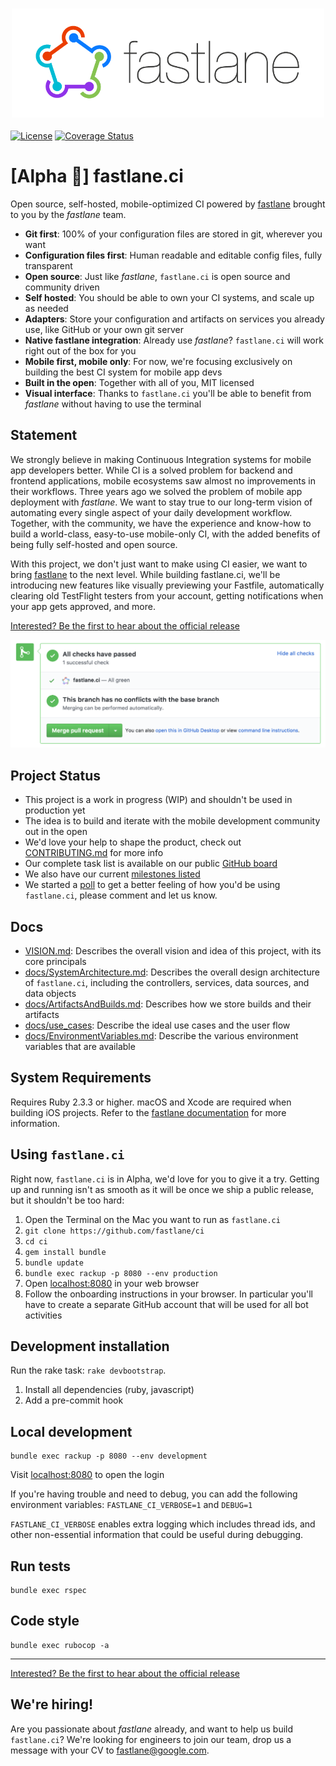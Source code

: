 <h3 align="center">
  <img src="docs/assets/fastlane_text.png" alt="fastlane Logo" width=500 />
</h3>

[![License](https://img.shields.io/badge/license-MIT-green.svg?style=flat)](https://github.com/fastlane/ci/blob/master/LICENSE)
[![Coverage Status](https://coveralls.io/repos/github/fastlane/ci/badge.svg?branch=master)](https://coveralls.io/github/fastlane/ci?branch=master)

# [Alpha 🌋] fastlane.ci

Open source, self-hosted, mobile-optimized CI powered by [fastlane](https://fastlane.tools) brought to you by the _fastlane_ team.

- **Git first**: 100% of your configuration files are stored in git, wherever you want
- **Configuration files first**: Human readable and editable config files, fully transparent
- **Open source**: Just like _fastlane_, `fastlane.ci` is open source and community driven
- **Self hosted**: You should be able to own your CI systems, and scale up as needed
- **Adapters**: Store your configuration and artifacts on services you already use, like GitHub or your own git server
- **Native fastlane integration**: Already use _fastlane_? `fastlane.ci` will work right out of the box for you
- **Mobile first, mobile only**: For now, we're focusing exclusively on building the best CI system for mobile app devs
- **Built in the open**: Together with all of you, MIT licensed
- **Visual interface**: Thanks to `fastlane.ci` you'll be able to benefit from _fastlane_ without having to use the terminal

## Statement

We strongly believe in making Continuous Integration systems for mobile app developers better. While CI is a solved problem for backend and frontend applications, mobile ecosystems saw almost no improvements in their workflows. Three years ago we solved the problem of mobile app deployment with _fastlane_. We want to stay true to our long-term vision of automating every single aspect of your daily development workflow. Together, with the community, we have the experience and know-how to build a world-class, easy-to-use mobile-only CI, with the added benefits of being fully self-hosted and open source.

With this project, we don't just want to make using CI easier, we want to bring [fastlane](https://fastlane.tools) to the next level. While building fastlane.ci, we'll be introducing new features like visually previewing your Fastfile, automatically clearing old TestFlight testers from your account, getting notifications when your app gets approved, and more.

[Interested? Be the first to hear about the official release](https://tinyletter.com/fastlane-tools)

<img src="docs/assets/github_pr_status.png" width="600" />

## Project Status

- This project is a work in progress (WIP) and shouldn't be used in production yet
- The idea is to build and iterate with the mobile development community out in the open
- We'd love your help to shape the product, check out [CONTRIBUTING.md](CONTRIBUTING.md) for more info
- Our complete task list is available on our public [GitHub board](https://github.com/fastlane/ci/projects/1)
- We also have our current [milestones listed](https://github.com/fastlane/ci/milestones)
- We started a [poll](https://github.com/fastlane/ci/issues/93) to get a better feeling of how you'd be using `fastlane.ci`, please comment and let us know.

## Docs

- [VISION.md](VISION.md): Describes the overall vision and idea of this project, with its core principals
- [docs/SystemArchitecture.md](docs/SystemArchitecture.md): Describes the overall design architecture of `fastlane.ci`, including the controllers, services, data sources, and data objects
- [docs/ArtifactsAndBuilds.md](docs/ArtifactsAndBuilds.md): Describes how we store builds and their artifacts
- [docs/use_cases](docs/use_cases): Describe the ideal use cases and the user flow
- [docs/EnvironmentVariables.md](docs/EnvironmentVariables.md): Describe the various environment variables that are available

## System Requirements

Requires Ruby 2.3.3 or higher. macOS and Xcode are required when building iOS projects. Refer to the [fastlane documentation](https://docs.fastlane.tools/getting-started/ios/setup/#installing-fastlane) for more information.

## Using `fastlane.ci`

Right now, `fastlane.ci` is in Alpha, we'd love for you to give it a try. Getting up and running isn't as smooth as it will be once we ship a public release, but it shouldn't be too hard:

1. Open the Terminal on the Mac you want to run as `fastlane.ci`
1. `git clone https://github.com/fastlane/ci`
1. `cd ci`
1. `gem install bundle`
1. `bundle update`
1. `bundle exec rackup -p 8080 --env production`
1. Open [localhost:8080](http://localhost:8080/) in your web browser
1. Follow the onboarding instructions in your browser. In particular you'll have to create a separate GitHub account that will be used for all bot activities

## Development installation

Run the rake task: `rake devbootstrap`.
1. Install all dependencies (ruby, javascript)
2. Add a pre-commit hook

## Local development

```
bundle exec rackup -p 8080 --env development
```

Visit [localhost:8080](http://localhost:8080/) to open the login

If you're having trouble and need to debug, you can add the following environment variables:
`FASTLANE_CI_VERBOSE=1` and `DEBUG=1`

`FASTLANE_CI_VERBOSE` enables extra logging which includes thread ids, and other non-essential information that could be useful during debugging.


## Run tests

```
bundle exec rspec
```

## Code style

```
bundle exec rubocop -a
```

----

[Interested? Be the first to hear about the official release](https://tinyletter.com/fastlane-tools)

## We're hiring!

Are you passionate about _fastlane_ already, and want to help us build `fastlane.ci`? We're looking for engineers to join our team, drop us a message with your CV to fastlane@google.com.
